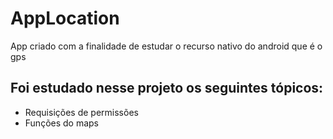 # AppLocation
App criado com a finalidade de estudar o recurso nativo do android que é o gps

## Foi estudado nesse projeto os seguintes tópicos:

- Requisições de permissões 
- Funções do maps

